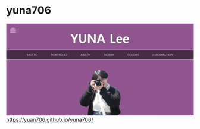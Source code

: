 # yuna706


<img src="img/header.png">
<a href="https://yuna706.github.io/yuna706/">https://yuan706.github.io/yuna706/</a>